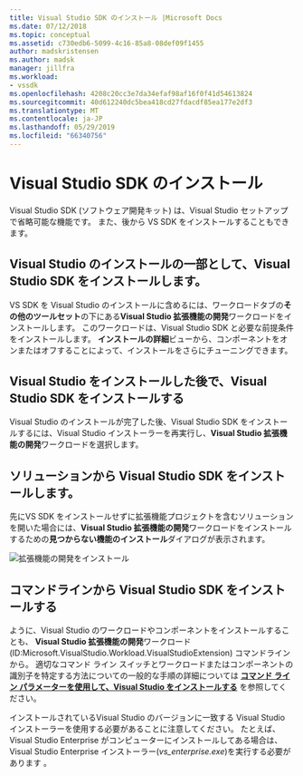 ```yaml
---
title: Visual Studio SDK のインストール |Microsoft Docs
ms.date: 07/12/2018
ms.topic: conceptual
ms.assetid: c730edb6-5099-4c16-85a8-08def09f1455
author: madskristensen
ms.author: madsk
manager: jillfra
ms.workload:
- vssdk
ms.openlocfilehash: 4208c20cc3e7da34efaf98af16f0f41d54613824
ms.sourcegitcommit: 40d612240dc5bea418cd27fdacdf85ea177e2df3
ms.translationtype: MT
ms.contentlocale: ja-JP
ms.lasthandoff: 05/29/2019
ms.locfileid: "66340756"
---
```

# <a name="install-the-visual-studio-sdk"></a>Visual Studio SDK のインストール

Visual Studio SDK (ソフトウェア開発キット) は、Visual Studio セットアップで省略可能な機能です。 また、後から VS SDK をインストールすることもできます。

## <a name="install-the-visual-studio-sdk-as-part-of-a-visual-studio-installation"></a>Visual Studio のインストールの一部として、Visual Studio SDK をインストールします。

VS SDK を Visual Studio のインストールに含めるには、ワークロードタブの**その他のツールセット**の下にある**Visual Studio 拡張機能の開発**ワークロードをインストールします。 このワークロードは、Visual Studio SDK と必要な前提条件をインストールします。 **インストールの詳細**ビューから、コンポーネントをオンまたはオフすることによって、インストールをさらにチューニングできます。

## <a name="install-the-visual-studio-sdk-after-installing-visual-studio"></a>Visual Studio をインストールした後で、Visual Studio SDK をインストールする

Visual Studio のインストールが完了した後、Visual Studio SDK をインストールするには、Visual Studio インストーラーを再実行し、**Visual Studio 拡張機能の開発**ワークロードを選択します。

## <a name="install-the-visual-studio-sdk-from-a-solution"></a>ソリューションから Visual Studio SDK をインストールします。

先にVS SDK をインストールせずに拡張機能プロジェクトを含むソリューションを開いた場合には、**Visual Studio 拡張機能の開発**ワークロードをインストールするための**見つからない機能のインストール**ダイアログが表示されます。

![拡張機能の開発をインストール](../extensibility/media/install-extension-development.png "拡張機能の開発のインストール")

## <a name="install-the-visual-studio-sdk-from-the-command-line"></a>コマンドラインから Visual Studio SDK をインストールする

ように、Visual Studio のワークロードやコンポーネントをインストールすることも、 **Visual Studio 拡張機能の開発**ワークロード (ID:Microsoft.VisualStudio.Workload.VisualStudioExtension) コマンドラインから。 適切なコマンド ライン スイッチとワークロードまたはコンポーネントの識別子を特定する方法についての一般的な手順の詳細については **[コマンド ライン パラメーターを使用して、Visual Studio をインストールする](../install/use-command-line-parameters-to-install-visual-studio.md)** を参照してください。

インストールされているVisual Studio のバージョンに一致する Visual Studio インストーラーを使用する必要があることに注意してください。 たとえば、Visual Studio Enterprise がコンピューターにインストールしてある場合は、Visual Studio Enterprise インストーラー(*vs_enterprise.exe*)を実行する必要があります 。